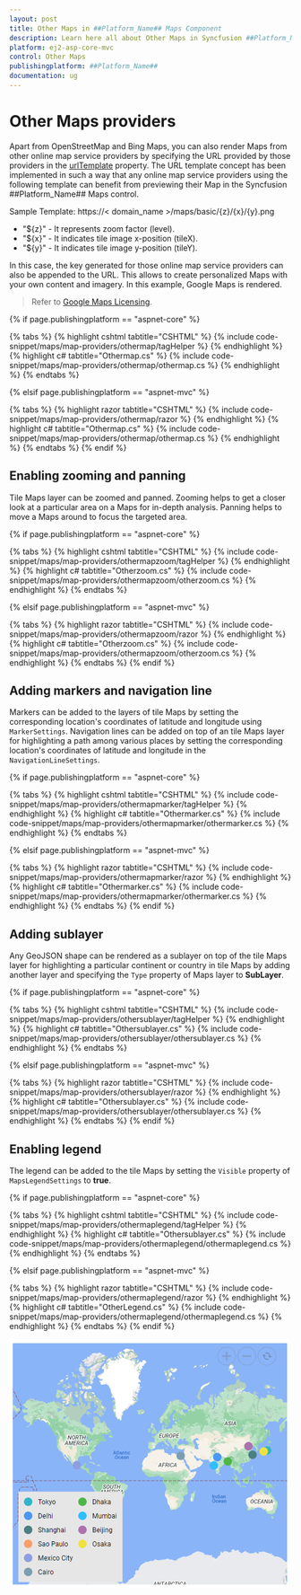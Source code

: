 ```yaml
---
layout: post
title: Other Maps in ##Platform_Name## Maps Component
description: Learn here all about Other Maps in Syncfusion ##Platform_Name## Maps component of Syncfusion Essential JS 2 and more.
platform: ej2-asp-core-mvc
control: Other Maps
publishingplatform: ##Platform_Name##
documentation: ug
---
```


# Other Maps providers

Apart from OpenStreetMap and Bing Maps, you can also render Maps from other online map service providers by specifying the URL provided by those providers in the [urlTemplate](../api/maps/layerSettingsModel/#urlTemplate) property. The URL template concept has been implemented in such a way that any online map service providers using the following template can benefit from previewing their Map in the Syncfusion ##Platform_Name## Maps control.

<!-- markdownlint-disable MD034 -->

Sample Template: https://< domain_name >/maps/basic/{z}/{x}/{y}.png

* "${z}" - It represents zoom factor (level).
* "${x}" - It indicates tile image x-position (tileX).
* "${y}" - It indicates tile image y-position (tileY).

In this case, the key generated for those online map service providers can also be appended to the URL. This allows to create personalized Maps with your own content and imagery. In this example, Google Maps is rendered.
>Refer to [Google Maps Licensing](https://developers.google.com/maps/terms#10-license-restrictions).

{% if page.publishingplatform == "aspnet-core" %}

{% tabs %}
{% highlight cshtml tabtitle="CSHTML" %}
{% include code-snippet/maps/map-providers/othermap/tagHelper %}
{% endhighlight %}
{% highlight c# tabtitle="Othermap.cs" %}
{% include code-snippet/maps/map-providers/othermap/othermap.cs %}
{% endhighlight %}
{% endtabs %}

{% elsif page.publishingplatform == "aspnet-mvc" %}

{% tabs %}
{% highlight razor tabtitle="CSHTML" %}
{% include code-snippet/maps/map-providers/othermap/razor %}
{% endhighlight %}
{% highlight c# tabtitle="Othermap.cs" %}
{% include code-snippet/maps/map-providers/othermap/othermap.cs %}
{% endhighlight %}
{% endtabs %}
{% endif %}



## Enabling zooming and panning

Tile Maps layer can be zoomed and panned. Zooming helps to get a closer look at a particular area on a Maps for in-depth analysis. Panning helps to move a Maps around to focus the targeted area.

{% if page.publishingplatform == "aspnet-core" %}

{% tabs %}
{% highlight cshtml tabtitle="CSHTML" %}
{% include code-snippet/maps/map-providers/othermapzoom/tagHelper %}
{% endhighlight %}
{% highlight c# tabtitle="Otherzoom.cs" %}
{% include code-snippet/maps/map-providers/othermapzoom/otherzoom.cs %}
{% endhighlight %}
{% endtabs %}

{% elsif page.publishingplatform == "aspnet-mvc" %}

{% tabs %}
{% highlight razor tabtitle="CSHTML" %}
{% include code-snippet/maps/map-providers/othermapzoom/razor %}
{% endhighlight %}
{% highlight c# tabtitle="Otherzoom.cs" %}
{% include code-snippet/maps/map-providers/othermapzoom/otherzoom.cs %}
{% endhighlight %}
{% endtabs %}
{% endif %}



## Adding markers and navigation line

Markers can be added to the layers of tile Maps by setting the corresponding location's coordinates of latitude and longitude using `MarkerSettings`. Navigation lines can be added on top of an tile Maps layer for highlighting a path among various places by setting the corresponding location's coordinates of latitude and longitude in the `NavigationLineSettings`.

{% if page.publishingplatform == "aspnet-core" %}

{% tabs %}
{% highlight cshtml tabtitle="CSHTML" %}
{% include code-snippet/maps/map-providers/othermapmarker/tagHelper %}
{% endhighlight %}
{% highlight c# tabtitle="Othermarker.cs" %}
{% include code-snippet/maps/map-providers/othermapmarker/othermarker.cs %}
{% endhighlight %}
{% endtabs %}

{% elsif page.publishingplatform == "aspnet-mvc" %}

{% tabs %}
{% highlight razor tabtitle="CSHTML" %}
{% include code-snippet/maps/map-providers/othermapmarker/razor %}
{% endhighlight %}
{% highlight c# tabtitle="Othermarker.cs" %}
{% include code-snippet/maps/map-providers/othermapmarker/othermarker.cs %}
{% endhighlight %}
{% endtabs %}
{% endif %}



## Adding sublayer

Any GeoJSON shape can be rendered as a sublayer on top of the tile Maps layer for highlighting a particular continent or country in tile Maps by adding another layer and specifying the `Type` property of Maps layer to **SubLayer**.

{% if page.publishingplatform == "aspnet-core" %}

{% tabs %}
{% highlight cshtml tabtitle="CSHTML" %}
{% include code-snippet/maps/map-providers/othersublayer/tagHelper %}
{% endhighlight %}
{% highlight c# tabtitle="Othersublayer.cs" %}
{% include code-snippet/maps/map-providers/othersublayer/othersublayer.cs %}
{% endhighlight %}
{% endtabs %}

{% elsif page.publishingplatform == "aspnet-mvc" %}

{% tabs %}
{% highlight razor tabtitle="CSHTML" %}
{% include code-snippet/maps/map-providers/othersublayer/razor %}
{% endhighlight %}
{% highlight c# tabtitle="Othersublayer.cs" %}
{% include code-snippet/maps/map-providers/othersublayer/othersublayer.cs %}
{% endhighlight %}
{% endtabs %}
{% endif %}

## Enabling legend

The legend can be added to the tile Maps by setting the `Visible` property of `MapsLegendSettings` to **true**.

{% if page.publishingplatform == "aspnet-core" %}

{% tabs %}
{% highlight cshtml tabtitle="CSHTML" %}
{% include code-snippet/maps/map-providers/othermaplegend/tagHelper %}
{% endhighlight %}
{% highlight c# tabtitle="Othersublayer.cs" %}
{% include code-snippet/maps/map-providers/othermaplegend/othermaplegend.cs %}
{% endhighlight %}
{% endtabs %}

{% elsif page.publishingplatform == "aspnet-mvc" %}

{% tabs %}
{% highlight razor tabtitle="CSHTML" %}
{% include code-snippet/maps/map-providers/othermaplegend/razor %}
{% endhighlight %}
{% highlight c# tabtitle="OtherLegend.cs" %}
{% include code-snippet/maps/map-providers/othermaplegend/othermaplegend.cs %}
{% endhighlight %}
{% endtabs %}
{% endif %}

![Other Map Providers With Legend](../images/MapProviders/google-map-legend.PNG)